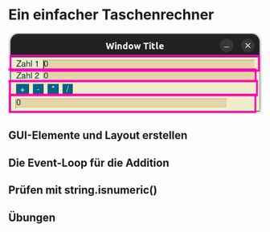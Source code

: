 # Ein einfacher Taschenrechner

![Einfacher Taschenrechner](./images/trrows.png)




## GUI-Elemente und Layout erstellen 

## Die Event-Loop für die Addition

## Prüfen mit string.isnumeric()

## Übungen







